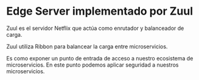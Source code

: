 # Edge Server implementado por Zuul

Zuul es el servidor Netflix que actúa como enrutador y balanceador de
carga.

Zuul utiliza Ribbon para balancear la carga entre microservicios.

Es como exponer un punto de entrada de acceso a nuestro ecosistema de
microservicios. En este punto podemos aplicar seguridad a nuestros microservicios.


